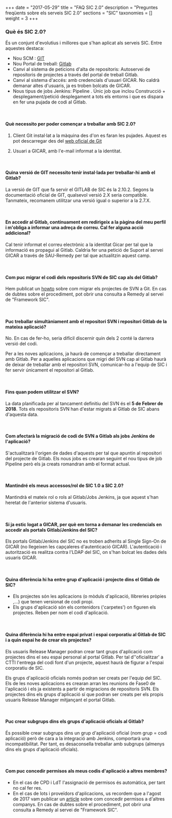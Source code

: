 +++
date        = "2017-05-29"
title       = "FAQ SIC 2.0"
description = "Preguntes freqüents sobre els serveis SIC 2.0"
sections    = "SIC"
taxonomies  = []
weight 		= 3
+++

### **Què és SIC 2.0?** ####
És un conjunt d'evolutius i millores que s'han aplicat als serveis SIC. Entre aquestes destaca:

* Nou SCM : [GIT](https://git-scm.com/)
* Nou Portal de treball: [Gitlab](https://git.intranet.gencat.cat)
* Canvi al sistema de peticions d'alta de repositoris: Autoservei de repositoris de projectes a través del portal de treball Gitlab.
* Canvi al sistema d'accés: amb credencials d'usuari GICAR. No caldrà demanar altes d'usuaris, ja es troben bolcats de GICAR.
* Nous tipus de jobs Jenkins: Pipeline . Únic job que inclou Construcció + desplegament/petició desplegament a tots els entorns i que es dispara en fer una pujada de codi al Gitlab.

<br/>

#### **Què necessito per poder començar a treballar amb SIC 2.0?** ####

1) Client Git instal·lat a la màquina des d'on es faran les pujades. Aquest es pot descarregar des del [web oficial de Git](https://git-scm.com/downloads)

2) Usuari a GICAR, amb l'e-mail informat a la identitat.

<br/>


#### **Quina versió de GIT necessito tenir instal·lada per treballar-hi amb el Gitlab?** ####

La versió de GIT que fa servir el GITLAB de SIC és la 2.10.2. Segons la documentació oficial de GIT, qualsevol versió 2.X seria compatible. Tanmateix, recomanem utilitzar una versió igual o superior a la 2.7.X.

<br/>


#### **En accedir al Gitlab, contínuament em redirigeix a la pàgina del meu perfil i m'obliga a informar una adreça de correu. Cal fer alguna acció addicional?** ####

Cal tenir informat el correu electrònic a la identitat Gicar per tal que la informació es propagui al Gitlab. Caldria fer una petició de Suport al servei GICAR a través de SAU-Remedy per tal que actualitzin aquest camp.

<br/>

#### **Com puc migrar el codi dels repositoris SVN de SIC cap als del Gitlab?** ####
Hem publicat un [howto](http://canigo.ctti.gencat.cat/howtos/2017-07-Howto-Migrar-repositori-SVN-a-repositori-GIT/) sobre com migrar els projectes de SVN a Git. En cas de dubtes sobre el procediment, pot obrir una consulta a Remedy al servei de "Framework SIC".

<br/>

#### **Puc treballar simultàniament amb el repositori SVN i repositori Gitlab de la mateixa aplicació?** ####
No. En cas de fer-ho, seria difícil discernir quin dels 2 conté la darrera versió del codi. 

Per a les noves aplicacions, ja haurà de començar a treballar directament amb Gitlab. Per a aquelles aplicacions que migri del SVN cap al Gitlab haurà de deixar de treballar amb el repositori SVN, comunicar-ho a l'equip de SIC i fer servir únicament el repositori al Gitlab.

<br/>

#### **Fins quan podem utilitzar el SVN?** ####
La data planificada per al tancament definitiu del SVN és el **5 de Febrer de 2018**. Tots els repositoris SVN han d'estar migrats al Gitlab de SIC abans d'aquesta data.

<br/>


#### **Com afectarà la migració de codi de SVN a Gitlab als jobs Jenkins de l'aplicació?** ####
S'actualitzarà l'origen de dades d'aquests per tal que apuntin al repositori del projecte de Gitlab. Els nous jobs es crearan seguint el nou tipus de job Pipeline però els ja creats romandran amb el format actual.

<br/>

#### **Mantindré els meus accessos/rol de SIC 1.0 a SIC 2.0?** ####
Mantindrà el mateix rol o rols al Gitlab/Jobs Jenkins, ja que aquest s'han heretat de l'anterior sistema d'usuaris.

<br/>

#### **Si ja estic logat a GICAR, per què em torna a demanar les credencials en accedir als portals Gitlab/Jenkins del SIC?** ####
Els portals Gitlab/Jenkins del SIC no es troben adherits al Single Sign-On de GICAR (no llegeixen les capçaleres d'autenticació GICAR). L'autenticació i autorització es realitza contra l'LDAP del SIC, on s'han bolcat les dades dels usuaris GICAR.

<br/>


#### **Quina diferència hi ha entre grup d'aplicació i projecte dins el Gitlab de SIC?** ####

* Els projectes són les aplicacions (o mòduls d'aplicació, llibreries pròpies ,...) que tenen versionat de codi propi. 
* Els grups d'aplicació són els contenidors ('carpetes') on figuren els projectes. Reben per nom el codi d'aplicació. 

<br/>

#### **Quina diferència hi ha entre espai privat i espai corporatiu al Gitlab de SIC i a quin espai he de crear els projectes?** ####
Els usuaris Release Manager podran crear tant grups d'aplicació com projectes dins el seu espai personal al portal Gitlab. Per tal d''oficialitzar' a CTTI l'entrega del codi font d'un projecte, aquest haurà de figurar a l'espai corporatiu de SIC.

Els grups d'aplicació oficials només podran ser creats per l'equip del SIC. Els de les noves aplicacions es crearan arran les reunions de Fase0 de l'aplicació i els ja existents a partir de migracions de repositoris SVN.
Els projectes dins els grups d'aplicació sí que podran ser creats per els propis usuaris Release Manager mitjançant el portal Gitlab.

<br/>

#### **Puc crear subgrups dins els grups d'aplicació oficials al Gitlab?** ####
És possible crear subgrups dins un grup d'aplicació oficial (nom grup = codi aplicació) però de cara a la integració amb Jenkins, comportarà una incompatibilitat. Per tant, es desaconsella treballar amb subgrups (almenys dins els grups d'aplicació oficials).

<br/>

#### **Com puc concedir permisos als meus codis d'aplicació a altres membres?** ####
* En el cas de CPD i LdT l'assignació de permisos és automàtica, per tant no cal fer res.
* En el cas de lots i proveïdors d'aplicacions, us recordem que a l'agost de 2017 vam publicar un [article](http://canigo.ctti.gencat.cat/noticies/2017-07-18-SIC-Autoservei-usuaris-SIC2.0/) sobre com concedir permisos a d'altres companys. En cas de dubtes sobre el procediment, pot obrir una consulta a Remedy al servei de "Framework SIC".

<br/>

